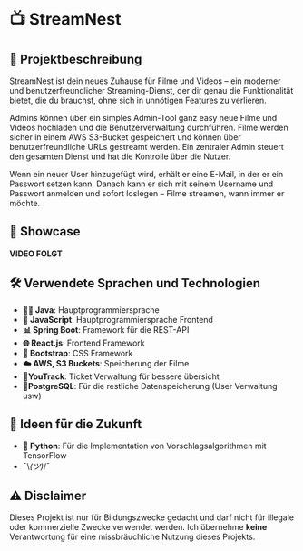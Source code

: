 # 📺 StreamNest

## 🔧 Projektbeschreibung
StreamNest ist dein neues Zuhause für Filme und Videos – ein moderner und benutzerfreundlicher Streaming-Dienst, der dir genau die Funktionalität bietet, die du brauchst, ohne sich in unnötigen Features zu verlieren.

Admins können über ein simples Admin-Tool ganz easy neue Filme und Videos hochladen und die Benutzerverwaltung durchführen. Filme werden sicher in einem AWS S3-Bucket gespeichert und können über benutzerfreundliche URLs gestreamt werden. Ein zentraler Admin steuert den gesamten Dienst und hat die Kontrolle über die Nutzer.

Wenn ein neuer User hinzugefügt wird, erhält er eine E-Mail, in der er ein Passwort setzen kann. Danach kann er sich mit seinem Username und Passwort anmelden und sofort loslegen – Filme streamen, wann immer er möchte.


## 🎥 Showcase
**VIDEO FOLGT**

## 🛠️ Verwendete Sprachen und Technologien
- **👨‍💻 Java**: Hauptprogrammiersprache
- **🎨 JavaScript**: Hauptprogrammiersprache Frontend
- **📊 Spring Boot**: Framework für die REST-API
- **🌐 React.js**: Frontend Framework
- **🌈 Bootstrap**: CSS Framework
- **☁️ AWS, S3 Buckets**: Speicherung der Filme
- **🎫YouTrack**: Ticket Verwaltung für bessere übersicht
- **🐘PostgreSQL**: Für die restliche Datenspeicherung (User Verwaltung usw)


## 🔮 Ideen für die Zukunft
- **🐍 Python**: Für die Implementation von Vorschlagsalgorithmen mit TensorFlow
- ¯\\_(ツ)_/¯

## ⚠ Disclaimer
Dieses Projekt ist nur für Bildungszwecke gedacht und darf nicht für illegale oder kommerzielle Zwecke verwendet werden.
Ich übernehme **keine** Verantwortung für eine missbräuchliche Nutzung dieses Projekts.
